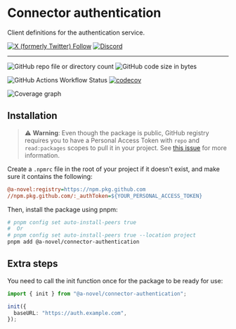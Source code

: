 # Connector authentication

Client definitions for the authentication service.

[![X (formerly Twitter) Follow](https://img.shields.io/twitter/follow/agorastoryverse)](https://twitter.com/agorastoryverse)
[![Discord](https://img.shields.io/discord/1315240114691248138?logo=discord)](https://discord.gg/rp4Qr8cA)

<hr />

![GitHub repo file or directory count](https://img.shields.io/github/directory-file-count/a-novel/connector-authentication)
![GitHub code size in bytes](https://img.shields.io/github/languages/code-size/a-novel/connector-authentication)

![GitHub Actions Workflow Status](https://img.shields.io/github/actions/workflow/status/a-novel/connector-authentication/main.yaml)
[![codecov](https://codecov.io/gh/a-novel/connector-authentication/graph/badge.svg?token=1Keb1tbYbi)](https://codecov.io/gh/a-novel/connector-authentication)

![Coverage graph](https://codecov.io/gh/a-novel/connector-authentication/graphs/sunburst.svg?token=1Keb1tbYbi)

## Installation

> ⚠️ **Warning**: Even though the package is public, GitHub registry requires you to have a Personal Access Token
> with `repo` and `read:packages` scopes to pull it in your project. See
> [this issue](https://github.com/orgs/community/discussions/23386#discussioncomment-3240193) for more information.

Create a `.npmrc` file in the root of your project if it doesn't exist, and make sure it contains the following:

```ini
@a-novel:registry=https://npm.pkg.github.com
//npm.pkg.github.com/:_authToken=${YOUR_PERSONAL_ACCESS_TOKEN}
```

Then, install the package using pnpm:

```bash
# pnpm config set auto-install-peers true
#  Or
# pnpm config set auto-install-peers true --location project
pnpm add @a-novel/connector-authentication
```

## Extra steps

You need to call the init function once for the package to be ready for use:

```ts
import { init } from "@a-novel/connector-authentication";

init({
  baseURL: "https://auth.example.com",
});
```
